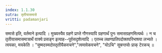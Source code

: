 ```yaml
---
index: 1.1.30
sutra: तृतीयासमासे
vritti: padamanjari
---
```


 समासे इति, वर्तमाने इत्यादि । मुख्यस्यैव ग्रहणे प्राप्ते गौणस्यापि ग्रहणार्थं पुनः समासग्रहणमित्यर्थः । न च तृतीयासमासमात्रार्थे वाक्ये प्रसङ्ग इत्याह--पूर्वसदृशेत्यादि । एतच्च लक्षणप्रतिपदोक्तपरिभाषया लभ्यते । त्वयका, मयकेति । "युष्मदस्मदोस्तृतीयैकवचने","त्वमावेकवचने", "योऽचि" सुबन्तयोः प्राक् टेरकच् ॥